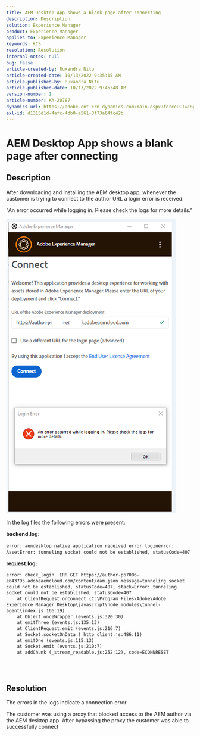 ```yaml
---
title: AEM Desktop App shows a blank page after connecting
description: Description
solution: Experience Manager
product: Experience Manager
applies-to: Experience Manager
keywords: KCS
resolution: Resolution
internal-notes: null
bug: false
article-created-by: Ruxandra Nitu
article-created-date: 10/13/2022 9:35:15 AM
article-published-by: Ruxandra Nitu
article-published-date: 10/13/2022 9:45:48 AM
version-number: 1
article-number: KA-20787
dynamics-url: https://adobe-ent.crm.dynamics.com/main.aspx?forceUCI=1&pagetype=entityrecord&etn=knowledgearticle&id=86116b54-da4a-ed11-bba2-0022480866ad
exl-id: d1315d1d-4afc-4db0-a561-8f73a64fc42b
---
```

# AEM Desktop App shows a blank page after connecting

## Description


After downloading and installing the AEM desktop app, whenever the customer is trying to connect to the author URL a login error is received:

"An error occurred while logging in. Please check the logs for more details."

![](assets/___9af7dcc5-db4a-ed11-bba2-0022480866ad___.png)

In the log files the following errors were present:

<b>backend.log:</b>

`error: aemdesktop native application received error loginerror: AssetError: tunneling socket could not be established, statusCode=407`

<b>request.log:</b>




```
error: check_login  ERR GET https://author-p67006-e643795.adobeaemcloud.com/content/dam.json message=tunneling socket could not be established, statusCode=407, stack=Error: tunneling socket could not be established, statusCode=407
    at ClientRequest.onConnect (C:\Program Files\Adobe\Adobe Experience Manager Desktop\javascript\node_modules\tunnel-agent\index.js:166:19)
    at Object.onceWrapper (events.js:320:30)
    at emitThree (events.js:135:13)
    at ClientRequest.emit (events.js:216:7)
    at Socket.socketOnData (_http_client.js:486:11)
    at emitOne (events.js:115:13)
    at Socket.emit (events.js:210:7)
    at addChunk (_stream_readable.js:252:12), code=ECONNRESET
```


<br> 

## Resolution


The errors in the logs indicate a connection error.

The customer was using a proxy that blocked access to the AEM author via the AEM desktop app. After bypassing the proxy the customer was able to successfully connect
